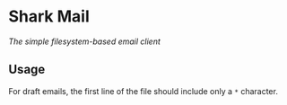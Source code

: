 # Shark Mail

*The simple filesystem-based email client*

## Usage

For draft emails, the first line of the file should include only a `*` character.

